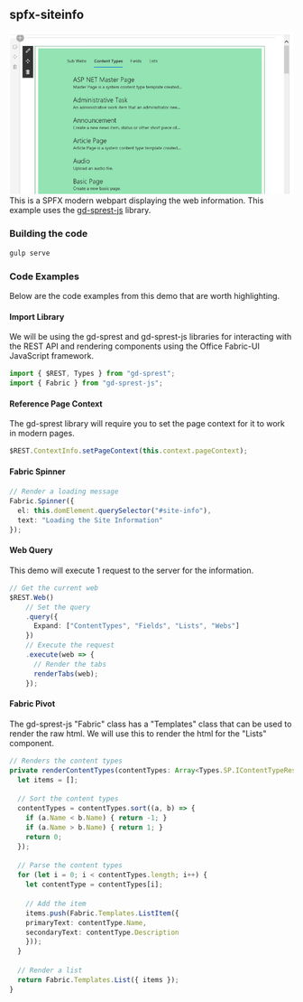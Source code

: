 ## spfx-siteinfo
![demo](https://github.com/gunjandatta/spfx-siteinfo/raw/master/images/demo.PNG)
This is a SPFX modern webpart displaying the web information. This example uses the [gd-sprest-js](https://gunjandatta.github.io/js) library.

### Building the code

```bash
gulp serve
```

### Code Examples

Below are the code examples from this demo that are worth highlighting.

#### Import Library

We will be using the gd-sprest and gd-sprest-js libraries for interacting with the REST API and rendering components using the Office Fabric-UI JavaScript framework.

```ts
import { $REST, Types } from "gd-sprest";
import { Fabric } from "gd-sprest-js";
```

#### Reference Page Context

The gd-sprest library will require you to set the page context for it to work in modern pages.

```ts
$REST.ContextInfo.setPageContext(this.context.pageContext);
```

#### Fabric Spinner

```ts
// Render a loading message
Fabric.Spinner({
  el: this.domElement.querySelector("#site-info"),
  text: "Loading the Site Information"
});

```

#### Web Query

This demo will execute 1 request to the server for the information.

```ts
// Get the current web
$REST.Web()
    // Set the query
    .query({
      Expand: ["ContentTypes", "Fields", "Lists", "Webs"]
    })
    // Execute the request
    .execute(web => {
      // Render the tabs
      renderTabs(web);
    });
```

#### Fabric Pivot

The gd-sprest-js "Fabric" class has a "Templates" class that can be used to render the raw html. We will use this to render the html for the "Lists" component.

```ts
// Renders the content types
private renderContentTypes(contentTypes: Array<Types.SP.IContentTypeResult>) {
  let items = [];

  // Sort the content types
  contentTypes = contentTypes.sort((a, b) => {
    if (a.Name < b.Name) { return -1; }
    if (a.Name > b.Name) { return 1; }
    return 0;
  });

  // Parse the content types
  for (let i = 0; i < contentTypes.length; i++) {
    let contentType = contentTypes[i];

    // Add the item
    items.push(Fabric.Templates.ListItem({
    primaryText: contentType.Name,
    secondaryText: contentType.Description
    }));
  }

  // Render a list
  return Fabric.Templates.List({ items });
}
```
